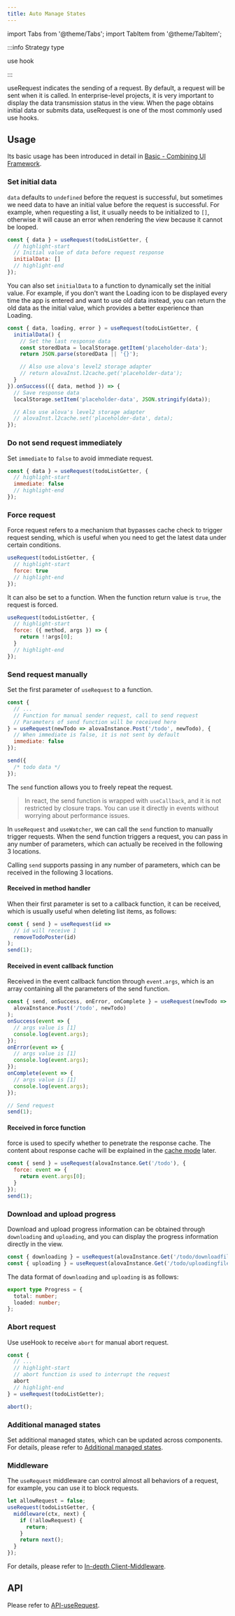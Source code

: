 ```yaml
---
title: Auto Manage States
---
```


import Tabs from '@theme/Tabs';
import TabItem from '@theme/TabItem';

:::info Strategy type

use hook

:::

useRequest indicates the sending of a request. By default, a request will be sent when it is called. In enterprise-level projects, it is very important to display the data transmission status in the view. When the page obtains initial data or submits data, useRequest is one of the most commonly used use hooks.

## Usage

Its basic usage has been introduced in detail in [Basic - Combining UI Framework](/tutorial/getting-started/basic/combine-framework).

### Set initial data

`data` defaults to `undefined` before the request is successful, but sometimes we need data to have an initial value before the request is successful. For example, when requesting a list, it usually needs to be initialized to `[]`, otherwise it will cause an error when rendering the view because it cannot be looped.

```javascript
const { data } = useRequest(todoListGetter, {
  // highlight-start
  // Initial value of data before request response
  initialData: []
  // highlight-end
});
```

You can also set `initialData` to a function to dynamically set the initial value. For example, if you don't want the Loading icon to be displayed every time the app is entered and want to use old data instead, you can return the old data as the initial value, which provides a better experience than Loading.

```js
const { data, loading, error } = useRequest(todoListGetter, {
  initialData() {
    // Set the last response data
    const storedData = localStorage.getItem('placeholder-data');
    return JSON.parse(storedData || '{}');

    // Also use alova's level2 storage adapter
    // return alovaInst.l2cache.get('placeholder-data');
  }
}).onSuccess(({ data, method }) => {
  // Save response data
  localStorage.setItem('placeholder-data', JSON.stringify(data));

  // Also use alova's level2 storage adapter
  // alovaInst.l2cache.set('placeholder-data', data);
});
```

### Do not send request immediately

Set `immediate` to `false` to avoid immediate request.

```javascript
const { data } = useRequest(todoListGetter, {
  // highlight-start
  immediate: false
  // highlight-end
});
```

### Force request

Force request refers to a mechanism that bypasses cache check to trigger request sending, which is useful when you need to get the latest data under certain conditions.

```javascript
useRequest(todoListGetter, {
  // highlight-start
  force: true
  // highlight-end
});
```

It can also be set to a function. When the function return value is `true`, the request is forced.

```javascript
useRequest(todoListGetter, {
  // highlight-start
  force: ({ method, args }) => {
    return !!args[0];
  }
  // highlight-end
});
```

### Send request manually

Set the first parameter of `useRequest` to a function.

```javascript
const {
  // ...
  // Function for manual sender request, call to send request
  // Parameters of send function will be received here
} = useRequest(newTodo => alovaInstance.Post('/todo', newTodo), {
  // When immediate is false, it is not sent by default
  immediate: false
});

send({
  /* todo data */
});
```

The `send` function allows you to freely repeat the request.

> In react, the send function is wrapped with `useCallback`, and it is not restricted by closure traps. You can use it directly in events without worrying about performance issues.

In `useRequest` and `useWatcher`, we can call the `send` function to manually trigger requests. When the send function triggers a request, you can pass in any number of parameters, which can actually be received in the following 3 locations.

Calling `send` supports passing in any number of parameters, which can be received in the following 3 locations.

#### Received in method handler

When their first parameter is set to a callback function, it can be received, which is usually useful when deleting list items, as follows:

```javascript
const { send } = useRequest(id =>
  // id will receive 1
  removeTodoPoster(id)
);
send(1);
```

#### Received in event callback function

Received in the event callback function through `event.args`, which is an array containing all the parameters of the send function.

```javascript
const { send, onSuccess, onError, onComplete } = useRequest(newTodo =>
  alovaInstance.Post('/todo', newTodo)
);
onSuccess(event => {
  // args value is [1]
  console.log(event.args);
});
onError(event => {
  // args value is [1]
  console.log(event.args);
});
onComplete(event => {
  // args value is [1]
  console.log(event.args);
});

// Send request
send(1);
```

#### Received in force function

force is used to specify whether to penetrate the response cache. The content about response cache will be explained in the [cache mode](/tutorial/cache/mode) later.

```javascript
const { send } = useRequest(alovaInstance.Get('/todo'), {
  force: event => {
    return event.args[0];
  }
});
send(1);
```

### Download and upload progress

Download and upload progress information can be obtained through `downloading` and `uploading`, and you can display the progress information directly in the view.

```javascript
const { downloading } = useRequest(alovaInstance.Get('/todo/downloadfile'));
const { uploading } = useRequest(alovaInstance.Get('/todo/uploadingfile'));
```

The data format of `downloading` and `uploading` is as follows:

```ts
export type Progress = {
  total: number;
  loaded: number;
};
```

### Abort request

Use useHook to receive `abort` for manual abort request.

```javascript
const {
  // ...
  // highlight-start
  // abort function is used to interrupt the request
  abort
  // highlight-end
} = useRequest(todoListGetter);

abort();
```

### Additional managed states

Set additional managed states, which can be updated across components. For details, please refer to [Additional managed states](/tutorial/client/in-depth/manage-extra-states).

### Middleware

The `useRequest` middleware can control almost all behaviors of a request, for example, you can use it to block requests.

```js
let allowRequest = false;
useRequest(todoListGetter, {
  middleware(ctx, next) {
    if (!allowRequest) {
      return;
    }
    return next();
  }
});
```

For details, please refer to [In-depth Client-Middleware](/tutorial/client/in-depth/middleware).

## API

Please refer to [API-useRequest](/api/core-hooks#userequest).
